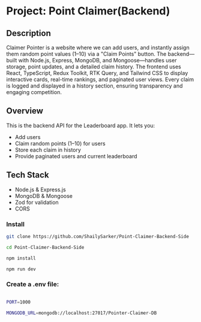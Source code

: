 ﻿# Project: Point Claimer(Backend)

## Description
Claimer Pointer is a website where we can add users, and instantly assign them random point values (1–10) via a "Claim Points" button. The backend—built with Node.js, Express, MongoDB, and Mongoose—handles user storage, point updates, and a detailed claim history. The frontend uses React, TypeScript, Redux Toolkit, RTK Query, and Tailwind CSS to display interactive cards, real-time rankings, and paginated user views. Every claim is logged and displayed in a history section, ensuring transparency and engaging competition.

## Overview
This is the backend API for the Leaderboard app. It lets you:
- Add users
- Claim random points (1–10) for users
- Store each claim in history
- Provide paginated users and current leaderboard

## Tech Stack
- Node.js & Express.js
- MongoDB & Mongoose
- Zod for validation
- CORS

### Install
```bash
git clone https://github.com/ShailySarker/Point-Claimer-Backend-Side

cd Point-Claimer-Backend-Side

npm install

npm run dev

```
### Create a .env file:
```bash

PORT=1000

MONGODB_URL=mongodb://localhost:27017/Pointer-Claimer-DB
```
